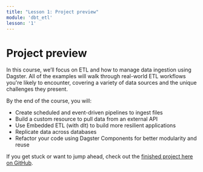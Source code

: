```yaml
---
title: "Lesson 1: Project preview"
module: 'dbt_etl'
lesson: '1'
---
```


# Project preview

In this course, we’ll focus on ETL and how to manage data ingestion using Dagster. All of the examples will walk through real-world ETL workflows you're likely to encounter, covering a variety of data sources and the unique challenges they present.

By the end of the course, you will:

- Create scheduled and event-driven pipelines to ingest files
- Build a custom resource to pull data from an external API
- Use Embedded ETL (with dlt) to build more resilient applications
- Replicate data across databases
- Refactor your code using Dagster Components for better modularity and reuse

If you get stuck or want to jump ahead, check out the [finished project here on GitHub](https://github.com/dagster-io/project-dagster-university/tree/main/dagster_university/dagster_and_etl).
